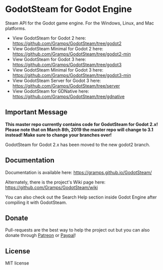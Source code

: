 # GodotSteam for Godot Engine
Steam API for the Godot game engine. For the Windows, Linux, and Mac platforms. 

- View GodotSteam for Godot 2 here: https://github.com/Gramps/GodotSteam/tree/godot2
- View GodotSteam Minimal for Godot 2 here: https://github.com/Gramps/GodotSteam/tree/godot2-min
- View GodotSteam for Godot 3 here: https://github.com/Gramps/GodotSteam/tree/godot3
- View GodotSteam Minimal for Godot 3 here: https://github.com/Gramps/GodotSteam/tree/godot3-min
- View GodotSteam Server for Godot 3 here: https://github.com/Gramps/GodotSteam/tree/server
- View GodotSteam for GDNative here: https://github.com/Gramps/GodotSteam/tree/gdnative

Important Message
----------
**This master repo currently contains code for GodotSteam for Godot 2.x! Please note that on March 8th, 2019 the master repo will change to 3.1 instead! Make sure to change your branches over!**

GodotSteam for Godot 2.x has been moved to the new godot2 branch.

Documentation
----------
Documentation is available here: https://gramps.github.io/GodotSteam/

Alternately, there is the project's Wiki page here: https://github.com/Gramps/GodotSteam/wiki

You can also check out the Search Help section inside Godot Engine after compiling it with GodotSteam.

Donate
-------------
Pull-requests are the best way to help the project out but you can also donate through [Patreon](https://patreon.com/coaguco) or [Paypal](https://www.paypal.me/sithlordkyle)!

License
-------------
MIT license